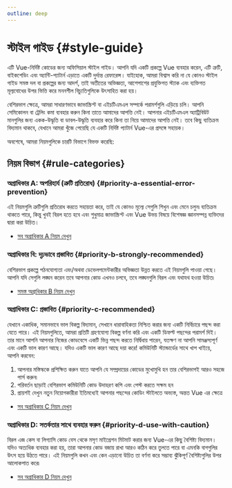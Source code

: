 ```yaml
---
outline: deep
---
```


# স্টাইল গাইড {#style-guide}

এটি Vue-নির্দিষ্ট কোডের জন্য অফিসিয়াল স্টাইল গাইড। আপনি যদি একটি প্রকল্পে Vue ব্যবহার করেন, এটি ত্রুটি, বাইকশেডিং এবং অ্যান্টি-প্যাটার্ন এড়াতে একটি দুর্দান্ত রেফারেন্স। যাইহোক, আমরা বিশ্বাস করি না যে কোনও স্টাইল গাইড সমস্ত দল বা প্রকল্পের জন্য আদর্শ, তাই অতীতের অভিজ্ঞতা, আশেপাশের প্রযুক্তিগত স্ট্যাক এবং ব্যক্তিগত মূল্যবোধের উপর ভিত্তি করে মননশীল বিচ্যুতিগুলিকে উৎসাহিত করা হয়।

বেশিরভাগ ক্ষেত্রে, আমরা সাধারণভাবে জাভাস্ক্রিপ্ট বা এইচটিএমএল সম্পর্কে পরামর্শগুলি এড়িয়ে চলি। আপনি সেমিকোলন বা ট্রেলিং কমা ব্যবহার করুন কিনা তাতে আমাদের আপত্তি নেই। আপনার এইচটিএমএল অ্যাট্রিবিউট মানগুলির জন্য একক-উদ্ধৃতি বা ডাবল-উদ্ধৃতি ব্যবহার করে কিনা তা নিয়ে আমাদের আপত্তি নেই। তবে কিছু ব্যতিক্রম বিদ্যমান থাকবে, যেখানে আমরা খুঁজে পেয়েছি যে একটি নির্দিষ্ট প্যাটার্ন Vue-এর প্রসঙ্গে সহায়ক।

অবশেষে, আমরা নিয়মগুলিকে চারটি বিভাগে বিভক্ত করেছি:

## নিয়ম বিভাগ {#rule-categories}

### অগ্রাধিকার A: অপরিহার্য (ত্রুটি প্রতিরোধ) {#priority-a-essential-error-prevention}

এই নিয়মগুলি ত্রুটিগুলি প্রতিরোধ করতে সহায়তা করে, তাই যে কোনও মূল্যে সেগুলি শিখুন এবং মেনে চলুন৷ ব্যতিক্রম থাকতে পারে, কিন্তু খুবই বিরল হতে হবে এবং শুধুমাত্র জাভাস্ক্রিপ্ট এবং Vue উভয় বিষয়ে বিশেষজ্ঞ জ্ঞানসম্পন্ন ব্যক্তিদের দ্বারা করা উচিত।

- [সব অগ্রাধিকার A নিয়ম দেখুন](./rules-essential)

### অগ্রাধিকার বি: দৃঢ়ভাবে প্রস্তাবিত {#priority-b-strongly-recommended}

বেশিরভাগ প্রকল্পে পঠনযোগ্যতা এবং/অথবা ডেভেলপমেন্টকারীর অভিজ্ঞতা উন্নত করতে এই নিয়মগুলি পাওয়া গেছে। আপনি যদি সেগুলি লঙ্ঘন করেন তবে আপনার কোড এখনও চলবে, তবে লঙ্ঘনগুলি বিরল এবং যথাযথ হওয়া উচিত৷

- [সমস্ত অগ্রাধিকার B নিয়ম দেখুন](./rules-strongly-recommended)

### অগ্রাধিকার C: প্রস্তাবিত {#priority-c-recommended}

যেখানে একাধিক, সমানভাবে ভাল বিকল্প বিদ্যমান, সেখানে ধারাবাহিকতা নিশ্চিত করার জন্য একটি নির্বিচারে পছন্দ করা যেতে পারে। এই নিয়মগুলিতে, আমরা প্রতিটি গ্রহণযোগ্য বিকল্প বর্ণনা করি এবং একটি ডিফল্ট পছন্দের পরামর্শ দিই। তার মানে আপনি আপনার নিজের কোডবেসে একটি ভিন্ন পছন্দ করতে নির্দ্বিধায় পারেন, যতক্ষণ না আপনি সামঞ্জস্যপূর্ণ এবং একটি ভাল কারণ আছে। যদিও একটি ভাল কারণ আছে দয়া করে! কমিউনিটি স্ট্যান্ডার্ডের সাথে খাপ খাইয়ে, আপনি করবেন:

1. আপনার মস্তিস্ককে প্রশিক্ষিত করুন যাতে আপনি যে সম্প্রদায়ের কোডের মুখোমুখি হন তার বেশিরভাগই আরও সহজে পার্স করুন৷
2. পরিবর্তন ছাড়াই বেশিরভাগ কমিউনিটি কোড উদাহরণ কপি এবং পেস্ট করতে সক্ষম হন
3. প্রায়শই দেখুন নতুন নিয়োগকারীরা ইতিমধ্যেই আপনার পছন্দের কোডিং স্টাইলতে অভ্যস্ত, অন্তত Vue এর ক্ষেত্রে

- [সব অগ্রাধিকার C নিয়ম দেখুন](./rules-recommended)

### অগ্রাধিকার D: সতর্কতার সাথে ব্যবহার করুন {#priority-d-use-with-caution}

বিরল এজ কেস বা লিগ্যাসি কোড বেস থেকে মসৃণ মাইগ্রেশন মিটমাট করার জন্য Vue-এর কিছু বৈশিষ্ট্য বিদ্যমান। যদিও অত্যধিক ব্যবহার করা হয়, তারা আপনার কোড বজায় রাখা আরও কঠিন করে তুলতে পারে বা এমনকি বাগগুলির উৎস হয়ে উঠতে পারে। এই নিয়মগুলি কখন এবং কেন এড়ানো উচিত তা বর্ণনা করে সম্ভাব্য ঝুঁকিপূর্ণ বৈশিষ্ট্যগুলির উপর আলোকপাত করে৷

- [সব অগ্রাধিকার D নিয়ম দেখুন](./rules-use-with-caution)
